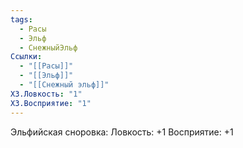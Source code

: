 ```yaml
---
tags:
  - Расы
  - Эльф
  - СнежныйЭльф
Ссылки:
  - "[[Расы]]"
  - "[[Эльф]]"
  - "[[Снежный эльф]]"
ХЗ.Ловкость: "1"
ХЗ.Восприятие: "1"
---
```

Эльфийская сноровка:
Ловкость: +1
Восприятие: +1









